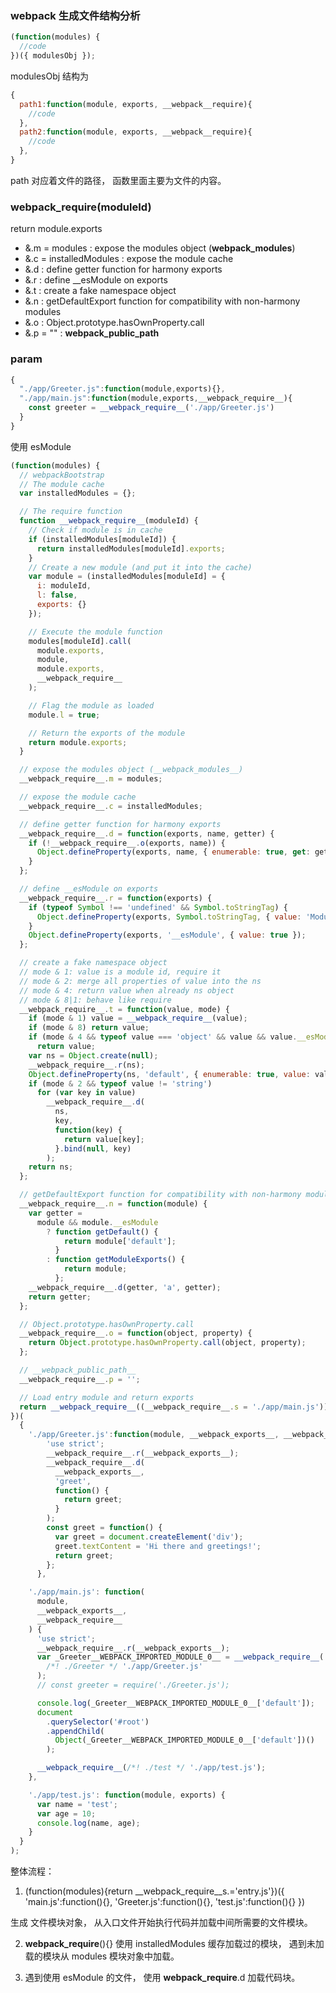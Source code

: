 ### webpack 生成文件结构分析

```js
(function(modules) {
  //code
})({ modulesObj });
```

modulesObj 结构为

```js
{
  path1:function(module, exports, __webpack__require){
    //code
  },
  path2:function(module, exports, __webpack__require){
    //code
  },
}
```

path 对应着文件的路径， 函数里面主要为文件的内容。

### **webpack_require**(moduleId)

return module.exports

- &.m = modules : expose the modules object (**webpack_modules**)
- &.c = installedModules : expose the module cache
- &.d : define getter function for harmony exports
- &.r : define \_\_esModule on exports
- &.t : create a fake namespace object
- &.n : getDefaultExport function for compatibility with non-harmony modules
- &.o : Object.prototype.hasOwnProperty.call
- &.p = "" : **webpack_public_path**

### param

```js
{
  "./app/Greeter.js":function(module,exports){},
  "./app/main.js":function(module,exports,__webpack_require__){
    const greeter = __webpack_require__('./app/Greeter.js')
  }
}
```

使用 esModule

```js
(function(modules) {
  // webpackBootstrap
  // The module cache
  var installedModules = {};

  // The require function
  function __webpack_require__(moduleId) {
    // Check if module is in cache
    if (installedModules[moduleId]) {
      return installedModules[moduleId].exports;
    }
    // Create a new module (and put it into the cache)
    var module = (installedModules[moduleId] = {
      i: moduleId,
      l: false,
      exports: {}
    });

    // Execute the module function
    modules[moduleId].call(
      module.exports,
      module,
      module.exports,
      __webpack_require__
    );

    // Flag the module as loaded
    module.l = true;

    // Return the exports of the module
    return module.exports;
  }

  // expose the modules object (__webpack_modules__)
  __webpack_require__.m = modules;

  // expose the module cache
  __webpack_require__.c = installedModules;

  // define getter function for harmony exports
  __webpack_require__.d = function(exports, name, getter) {
    if (!__webpack_require__.o(exports, name)) {
      Object.defineProperty(exports, name, { enumerable: true, get: getter });
    }
  };

  // define __esModule on exports
  __webpack_require__.r = function(exports) {
    if (typeof Symbol !== 'undefined' && Symbol.toStringTag) {
      Object.defineProperty(exports, Symbol.toStringTag, { value: 'Module' });
    }
    Object.defineProperty(exports, '__esModule', { value: true });
  };

  // create a fake namespace object
  // mode & 1: value is a module id, require it
  // mode & 2: merge all properties of value into the ns
  // mode & 4: return value when already ns object
  // mode & 8|1: behave like require
  __webpack_require__.t = function(value, mode) {
    if (mode & 1) value = __webpack_require__(value);
    if (mode & 8) return value;
    if (mode & 4 && typeof value === 'object' && value && value.__esModule)
      return value;
    var ns = Object.create(null);
    __webpack_require__.r(ns);
    Object.defineProperty(ns, 'default', { enumerable: true, value: value });
    if (mode & 2 && typeof value != 'string')
      for (var key in value)
        __webpack_require__.d(
          ns,
          key,
          function(key) {
            return value[key];
          }.bind(null, key)
        );
    return ns;
  };

  // getDefaultExport function for compatibility with non-harmony modules
  __webpack_require__.n = function(module) {
    var getter =
      module && module.__esModule
        ? function getDefault() {
            return module['default'];
          }
        : function getModuleExports() {
            return module;
          };
    __webpack_require__.d(getter, 'a', getter);
    return getter;
  };

  // Object.prototype.hasOwnProperty.call
  __webpack_require__.o = function(object, property) {
    return Object.prototype.hasOwnProperty.call(object, property);
  };

  // __webpack_public_path__
  __webpack_require__.p = '';

  // Load entry module and return exports
  return __webpack_require__((__webpack_require__.s = './app/main.js'));
})(
  {
    './app/Greeter.js':function(module, __webpack_exports__, __webpack_require__) {
        'use strict';
        __webpack_require__.r(__webpack_exports__);
        __webpack_require__.d(
          __webpack_exports__,
          'greet',
          function() {
            return greet;
          }
        );
        const greet = function() {
          var greet = document.createElement('div');
          greet.textContent = 'Hi there and greetings!';
          return greet;
        };
      },

    './app/main.js': function(
      module,
      __webpack_exports__,
      __webpack_require__
    ) {
      'use strict';
      __webpack_require__.r(__webpack_exports__);
      var _Greeter__WEBPACK_IMPORTED_MODULE_0__ = __webpack_require__(
        /*! ./Greeter */ './app/Greeter.js'
      );
      // const greeter = require('./Greeter.js');

      console.log(_Greeter__WEBPACK_IMPORTED_MODULE_0__['default']);
      document
        .querySelector('#root')
        .appendChild(
          Object(_Greeter__WEBPACK_IMPORTED_MODULE_0__['default'])()
        );

      __webpack_require__(/*! ./test */ './app/test.js');
    },

    './app/test.js': function(module, exports) {
      var name = 'test';
      var age = 10;
      console.log(name, age);
    }
  }
);
```


整体流程：
1. (function(modules){return __webpack_require__s.='entry.js'})({
  'main.js':function(){},
  'Greeter.js':function(){},
  'test.js':function(){}
})

生成 文件模块对象， 从入口文件开始执行代码并加载中间所需要的文件模块。

2. __webpack_require__(){} 使用 installedModules 缓存加载过的模块， 遇到未加载的模块从 modules 模块对象中加载。

3. 遇到使用 esModule 的文件， 使用 __webpack_require__.d 加载代码块。